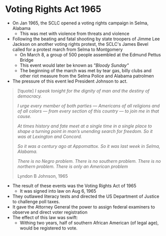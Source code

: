# Voting Rights Act 1965
- On Jan 1965, the SCLC opened a voting rights campaign in Selma, Alabama
	- This was met with violence from threats and violence
- Following the beating and fatal shooting by state troopers of Jimme Lee Jackson on another voting rights protest, the SCLC's James Bevel called for a protest march from Selma to Montgomery
	- On March 8, a group of 500 people assembled at the Edmund Pettus Bridge
	- This event would later be known as *"Bloody Sunday"*
	- The beginning of the march was met by tear gas, billy clubs and other riot measure from the Selma Police and Alabama patrolmen
- The pressure of this event led President Johnson to act.

>[!quote]
>*I speak tonight for the dignity of man and the destiny of democracy.*  
>
>*I urge every member of both parties — Americans of all religions and of all colors — from every section of this country — to join me in that cause.* 
> 
>*At times history and fate meet at a single time in a single place to shape a turning point in man’s unending search for freedom. So it was at Lexington and Concord.*  
>
>*So it was a century ago at Appomattox. So it was last week in Selma, Alabama.*  
>
>*There is no Negro problem. There is no southern problem. There is no northern problem. There is only an American problem*
>
> Lyndon B Johnson, 1965 

- The result of these events was the Voting Rights Act of 1965
	- It was signed into law on Aug 6, 1965
- They outlawed literacy tests and directed the US Department of Justice to challenge poll taxes.
- It gave the Attorney General the power to assign federal examiners to observe and direct voter registration
- The effect of this law was swift:
	- Withing two years, half of southern African American (of legal age), would be registered to vote.